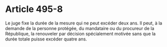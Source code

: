 # Article 495-8

Le juge fixe la durée de la mesure qui ne peut excéder deux ans. Il peut, à la demande de la personne protégée, du mandataire ou du procureur de la République, la renouveler par décision spécialement motivée sans que la durée totale puisse excéder quatre ans.
